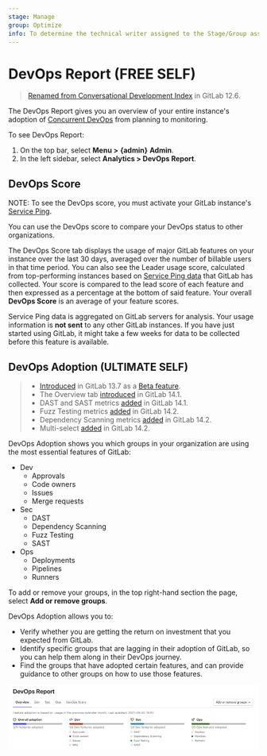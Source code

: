 ```yaml
---
stage: Manage
group: Optimize
info: To determine the technical writer assigned to the Stage/Group associated with this page, see https://about.gitlab.com/handbook/engineering/ux/technical-writing/#assignments
---
```


# DevOps Report **(FREE SELF)**

> [Renamed from Conversational Development Index](https://gitlab.com/gitlab-org/gitlab/-/issues/20976) in GitLab 12.6.

The DevOps Report gives you an overview of your entire instance's adoption of
[Concurrent DevOps](https://about.gitlab.com/topics/concurrent-devops/)
from planning to monitoring.

To see DevOps Report:

1. On the top bar, select **Menu >** **{admin}** **Admin**.
1. In the left sidebar, select **Analytics > DevOps Report**.

## DevOps Score

NOTE:
To see the DevOps score, you must activate your GitLab instance's [Service Ping](../settings/usage_statistics.md#service-ping).

You can use the DevOps score to compare your DevOps status to other organizations.

The DevOps Score tab displays the usage of major GitLab features on your instance over
the last 30 days, averaged over the number of billable users in that time period.
You can also see the Leader usage score, calculated from top-performing instances based on
[Service Ping data](../settings/usage_statistics.md#service-ping) that GitLab has collected.
Your score is compared to the lead score of each feature and then expressed
as a percentage at the bottom of said feature. Your overall **DevOps Score** is an average of your
feature scores.

Service Ping data is aggregated on GitLab servers for analysis. Your usage
information is **not sent** to any other GitLab instances.
If you have just started using GitLab, it might take a few weeks for data to be collected before this
feature is available.

## DevOps Adoption **(ULTIMATE SELF)**

> - [Introduced](https://gitlab.com/gitlab-org/gitlab/-/issues/247112) in GitLab 13.7 as a [Beta feature](https://about.gitlab.com/handbook/product/gitlab-the-product/#beta).
> - The Overview tab [introduced](https://gitlab.com/gitlab-org/gitlab/-/issues/330401) in GitLab 14.1.
> - DAST and SAST metrics [added](https://gitlab.com/gitlab-org/gitlab/-/issues/328033) in GitLab 14.1.
> - Fuzz Testing metrics [added](https://gitlab.com/gitlab-org/gitlab/-/issues/330398) in GitLab 14.2.
> - Dependency Scanning metrics [added](https://gitlab.com/gitlab-org/gitlab/-/issues/328034) in GitLab 14.2.
> - Multi-select [added](https://gitlab.com/gitlab-org/gitlab/-/issues/333586) in GitLab 14.2.

DevOps Adoption shows you which groups in your organization are using the most essential features of GitLab:

- Dev
  - Approvals
  - Code owners
  - Issues
  - Merge requests
- Sec
  - DAST
  - Dependency Scanning
  - Fuzz Testing
  - SAST
- Ops
  - Deployments
  - Pipelines
  - Runners

To add or remove your groups, in the top right-hand section the page, select **Add or remove groups**.

DevOps Adoption allows you to:

- Verify whether you are getting the return on investment that you expected from GitLab.
- Identify specific groups that are lagging in their adoption of GitLab, so you can help them along in their DevOps journey.
- Find the groups that have adopted certain features, and can provide guidance to other groups on how to use those features.

![DevOps Report](img/admin_devops_adoption_v14_2.png)
